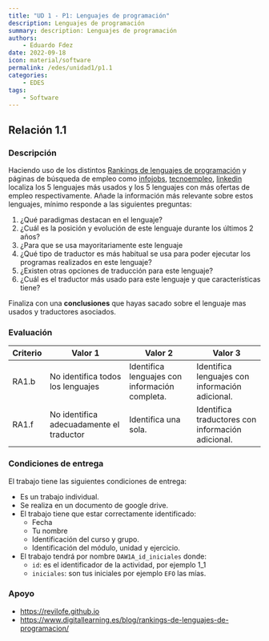 ```yaml
---
title: "UD 1 - P1: Lenguajes de programación"
description: Lenguajes de programación
summary: description: Lenguajes de programación
authors:
    - Eduardo Fdez
date: 2022-09-18
icon: material/software
permalink: /edes/unidad1/p1.1
categories:
    - EDES
tags:
    - Software
---
```

## Relación 1.1

### Descripción

Haciendo uso de los distintos [Rankings de lenguajes de programación](https://www.digitallearning.es/blog/rankings-de-lenguajes-de-programacion/) y páginas de búsqueda de empleo como [infojobs](https://www.infojobs.net/), [tecnoempleo](https://www.tecnoempleo.com/), [linkedin](https://www.linkedin.com/) localiza los 5 lenguajes más usados y los 5 lenguajes con más ofertas de empleo respectivamente. Añade la información más relevante sobre estos lenguajes, mínimo responde a las siguientes preguntas:

1. ¿Qué paradigmas destacan en el lenguaje?
2. ¿Cuál es la posición y evolución de este lenguaje durante los últimos 2 años?
3. ¿Para que se usa mayoritariamente este lenguaje
4. ¿Qué tipo de traductor es más habitual se usa para poder ejecutar los programas realizados en este lenguaje?
5. ¿Existen otras opciones de traducción para este lenguaje?
6. ¿Cuál es el traductor más usado para este lenguaje y que características tiene?

Finaliza con una **conclusiones** que hayas sacado sobre el lenguaje mas usados y traductores asociados.

### Evaluación


| Criterio | Valor 1                                  | Valor 2                                        | Valor 3                                           |
| ---------- | ------------------------------------------ | ------------------------------------------------ | --------------------------------------------------- |
| RA1.b    | No identifica todos los lenguajes       | Identifica lenguajes con información completa. | Identifica lenguajes con información adicional.   |
| RA1.f    | No identifica adecuadamente el traductor | Identifica una sola.                           | Identifica traductores con información adicional. |

### Condiciones de entrega

El trabajo tiene las siguientes condiciones de entrega:

* Es un trabajo individual.
* Se realiza en un documento de google drive.
* El trabajo tiene que estar correctamente identificado:
    * Fecha
    * Tu nombre
    * Identificación del curso y grupo.
    * Identificación del módulo, unidad y ejercicio.
* El trabajo tendrá por nombre `DAW1A_id_iniciales` donde:
    * `id`: es el identificador de la actividad, por ejemplo 1_1
    * `iniciales`: son tus iniciales por ejemplo `EFO` las mías.

### Apoyo

* https://revilofe.github.io
* https://www.digitallearning.es/blog/rankings-de-lenguajes-de-programacion/
